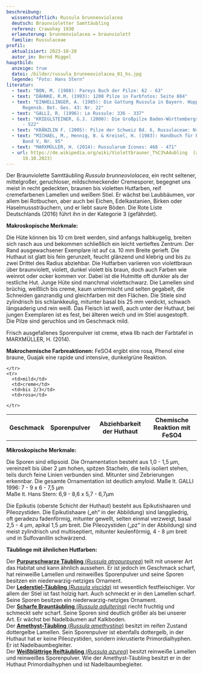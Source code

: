 ```yaml
---
beschreibung:
  wissenschaftlich: Russula brunneoviolacea
  deutsch: Braunvioletter Samttäubling
  referenz: Crawshay 1930
  erlaeuterung: brunneoviolacea = braunviolett
  familie: Russulaceae
profil:
  aktualisiert: 2023-10-20
  autor_in: Bernd Miggel
hauptbild:
  anzeige: true
  datei: /bilder/russula_brunneoviolacea_01_hs.jpg
  legende: "Foto: Hans Stern"
literatur:
  - text: "BON, M. (1988): Pareys Buch der Pilze: 62 - 63"
  - text: "DÄHNKE, R.M. (1993): 1200 Pilze in Farbfotos: Seite 884"
  - text: "EINHELLINGER, A. (1985): Die Gattung Russula in Bayern. Hoppea, Denkschr.
      Regensb. Bot. Ges. 43: Nr. 22"
  - text: "GALLI, R. (1996): Le Russule: 336 - 337"
  - text: "KRIEGLSTEINER, G.J. (2000): Die Großpilze Baden-Württembergs, Bd. 2: 521
      - 522"
  - text: "KRÄNZLIN F. (2005): Pilze der Schweiz Bd. 6, Russulaceae: Nr. 102"
  - text: "MICHAEL, M., Hennig, B. & Kreisel, H. (1983): Handbuch für Pilzfreunde
      Band V, Nr. 95"
  - text: "MARXMÜLLER, H. (2014): Russularum Icones: 468 - 471"
  - url: https://de.wikipedia.org/wiki/Violettbrauner_T%C3%A4ubling  (abgerufen am
      19.10.2023)
---
```

Der Braunviolette Samttäubling *Russula brunneoviolacea*, ein recht seltener, mittelgroßer, geruchloser, mildschmeckender Cremesporer, begegnet uns meist in recht gedeckten, braunen bis violetten Hutfarben, reif cremefarbenen Lamellen und weißem Stiel. Er wächst bei Laubbäumen, vor allem bei Rotbuchen, aber auch bei Eichen, Edelkastanien, Birken oder Haselmusssträuchern, und er liebt saure Böden. Die Rote Liste Deutschlands (2016) führt ihn in der Kategorie 3 (gefährdet).

**Makroskopische Merkmale:**

Die Hüte können bis 10 cm breit werden, sind anfangs halbkugelig, breiten sich rasch aus und bekommen schließlich ein leicht vertieftes Zentrum. Der Rand ausgewachsener Exemplare ist auf ca. 10 mm Breite gerieft. Die Huthaut ist glatt bis fein gerunzelt, feucht glänzend und klebrig und bis zu zwei Drittel des Radius abziehbar. Die Hutfarben variieren von violettbraun über braunviolett, violett, dunkel violett bis braun, doch auch Farben wie weinrot oder ocker kommen vor. Dabei ist die Hutmitte oft dunkler als der restliche Hut. Junge Hüte sind manchmal violettschwarz. Die Lamellen sind brüchig, weißlich bis creme, kaum untermischt und selten gegabelt, die Schneiden ganzrandig und gleichfarben mit den Flächen. Die Stiele sind zylindrisch bis schlankkeulig, mitunter basal bis 25 mm verdickt, schwach längsaderig und rein weiß. Das Fleisch ist weiß, auch unter der Huthaut, bei jungen Exemplaren ist es fest, bei älteren weich und im Stiel ausgestopft. Die Pilze sind geruchlos und im Geschmack mild.

Frisch ausgefallenes Sporenpulver ist creme, etwa IIb nach der Farbtafel in MARXMÜLLER, H. (2014).

**Makrochemische Farbreaktionen:** FeSO4 ergibt eine rosa, Phenol eine braune, Guajak eine rapide und intensive, dunkelgrüne Reaktion.

<div class="table-responsive">
  <table class="table taeubling">
    <tr>
      <th rowspan="2">Geschmack</th>
      <th rowspan="2">Sporenpulver</th>
      <th rowspan="2">Abziehbarkeit der Huthaut</th>
      <th colspan="3" class="text-center">Chemische Reaktion mit FeSO4</th>
    </tr>
    <tr>
      
      
    </tr>
    <tr>
      <td>mild</td>
      <td>creme</td>
      <td>bis 2/3</td>
      <td>rosa</td>
       
    </tr>
  </table>
</div>

**Mikroskopische Merkmale:**

Die Sporen sind ellipsoid. Die Ornamentation besteht aus 1,0 - 1,5 µm, vereinzelt bis über 2 µm hohen, spitzen Stacheln, die teils isoliert stehen, teils durch feine Linien verbunden sind. Mitunter sind Zebrierungen erkennbar. Die gesamte Ornamentation ist deutlich amyloid. 
Maße lt. GALLI 1996: 7 - 9 x 6 - 7,5 µm\
Maße lt. Hans Stern: 6,9 - 8,6 x 5,7 - 6,7µm

Die Epikutis (oberste Schicht der Huthaut) besteht aus Epikutishaaren und Pileozystiden. Die Epikutishaare („eh“ in der Abbildung) sind langgliedrig, oft geradezu fadenförmig, mitunter gewellt, selten einmal verzweigt, basal 2,5 - 4 µm, apikal 1,5  µm breit. Die Pileozystiden („pz“ in der Abbildung) sind meist zylindrisch und multiseptiert, mitunter keulenförmig, 4 - 8 µm breit und in Sulfovanillin schwärzend.

**Täublinge mit ähnlichen Hutfarben:**

Der [**Purpurschwarze Täubling** (*Russula atropurpurea*)](/pilze/russula-atropurpurea-purpurschwarzer-täubling) teilt mit unserer Art das Habitat und kann ähnlich aussehen. Er ist jedoch im Geschmack scharf, hat reinweiße Lamellen und reinweißes Sporenpulver und seine Sporen besitzen ein niederwarzig-netziges Ornament.  
Der  [**Lederstiel-Täubling** (*Russula viscida*)](/pilze/russula-viscida-lederstiel-täubling) ist wesentlich festfleischiger. Vor allem der Stiel ist fast holzig hart. Auch schmeckt er in den Lamellen scharf. Seine Sporen besitzen ein niederwarzig-netziges Ornament.  
Der [**Scharfe Brauntäubling** (*Russula adulterina*)](/pilze/russula-adulterina-scharfer-brauntäubling) riecht fruchtig und schmeckt sehr scharf. Seine Sporen sind deutlich größer als bei unserer Art. Er wächst bei Nadelbäumen auf Kalkboden.  
Der [**Amethyst-Täubling** (*Russula amethystina*)](/pilze/russula-amethystina-amethyst-täubling) besitzt im reifen Zustand dottergelbe Lamellen. Sein Sporenpulver ist ebenfalls dottergelb, in der Huthaut hat er keine Pileozystiden, sondern inkrustierte Primordialhyphen. Er ist Nadelbaumbegleiter.  
Der [**Weißblättrige Reiftäubling** (*Russula azurea*)](/pilze/russula-azurea-violetter-reiftäubling) besitzt reinweiße Lamellen und reinweißes Sporenpulver. Wie der Amethyst-Täubling besitzt er in der Huthaut Primordialhyphen und ist Nadelbaumbegleiter.